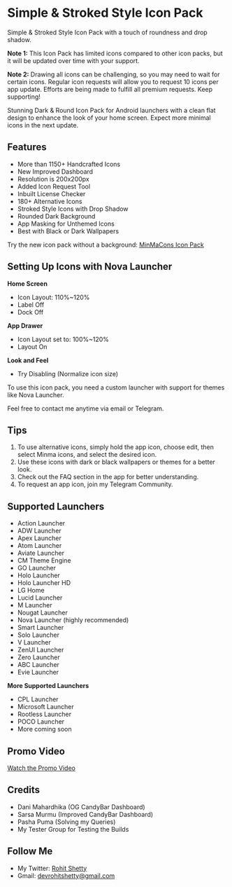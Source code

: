 # Simple & Stroked Style Icon Pack

Simple & Stroked Style Icon Pack with a touch of roundness and drop shadow.

**Note 1:** This Icon Pack has limited icons compared to other icon packs, but it will be updated over time with your support.

**Note 2:** Drawing all icons can be challenging, so you may need to wait for certain icons. Regular icon requests will allow you to request 10 icons per app update. Efforts are being made to fulfill all premium requests. Keep supporting!

Stunning Dark & Round Icon Pack for Android launchers with a clean flat design to enhance the look of your home screen. Expect more minimal icons in the next update.

## Features
- More than 1150+ Handcrafted Icons
- New Improved Dashboard
- Resolution is 200x200px
- Added Icon Request Tool
- Inbuilt License Checker
- 180+ Alternative Icons
- Stroked Style Icons with Drop Shadow
- Rounded Dark Background
- App Masking for Unthemed Icons
- Best with Black or Dark Wallpapers

Try the new icon pack without a background: [MinMaCons Icon Pack](https://play.google.com/store/apps/details?id=com.rohitshetty.minmacons)

## Setting Up Icons with Nova Launcher

**Home Screen**
- Icon Layout: 110%~120%
- Label Off
- Dock Off

**App Drawer**
- Icon Layout set to: 100%~120%
- Layout On

**Look and Feel**
- Try Disabling (Normalize icon size)

To use this icon pack, you need a custom launcher with support for themes like Nova Launcher.

Feel free to contact me anytime via email or Telegram.

## Tips
1. To use alternative icons, simply hold the app icon, choose edit, then select Minma icons, and select the desired icon.
2. Use these icons with dark or black wallpapers or themes for a better look.
3. Check out the FAQ section in the app for better understanding.
4. To request an app icon, join my Telegram Community.

## Supported Launchers
- Action Launcher
- ADW Launcher
- Apex Launcher
- Atom Launcher
- Aviate Launcher
- CM Theme Engine
- GO Launcher
- Holo Launcher
- Holo Launcher HD
- LG Home
- Lucid Launcher
- M Launcher
- Nougat Launcher
- Nova Launcher (highly recommended)
- Smart Launcher
- Solo Launcher
- V Launcher
- ZenUI Launcher
- Zero Launcher
- ABC Launcher
- Evie Launcher

**More Supported Launchers**
- CPL Launcher
- Microsoft Launcher
- Rootless Launcher
- POCO Launcher
- More coming soon

## Promo Video
[Watch the Promo Video](https://youtu.be/9VA5TwGu7Oo)

## Credits
- Dani Mahardhika (OG CandyBar Dashboard)
- Sarsa Murmu (Improved CandyBar Dashboard)
- Pasha Puma (Solving my Queries)
- My Tester Group for Testing the Builds

## Follow Me
- My Twitter: [Rohit Shetty](https://twitter.com/therohitshettys)
- Gmail: [devrohitshetty@gmail.com](mailto:devrohitshetty@gmail.com)

